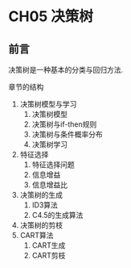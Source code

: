 # CH05 决策树

## 前言

决策树是一种基本的分类与回归方法.

章节的结构

1. 决策树模型与学习
   1. 决策树模型
   1. 决策树与if-then规则
   1. 决策树与条件概率分布
   1. 决策树学习
1. 特征选择
   1. 特征选择问题
   1. 信息增益
   1. 信息增益比
1. 决策树的生成
   1. ID3算法
   1. C4.5的生成算法
1. 决策树的剪枝
1. CART算法
   1. CART生成
   1. CART剪枝

